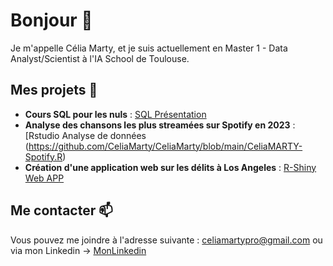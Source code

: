 # Bonjour 👋

Je m'appelle Célia Marty, et je suis actuellement en Master 1 - Data Analyst/Scientist à l'IA School de Toulouse.

## Mes projets 💬
- **Cours SQL pour les nuls** :  [SQL Présentation](SQLPourlesNuls.pdf)
- **Analyse des chansons les plus streamées sur Spotify en 2023** : [Rstudio Analyse de données (https://github.com/CeliaMarty/CeliaMarty/blob/main/CeliaMARTY-Spotify.R)
- **Création d'une application web sur les délits à Los Angeles** : [R-Shiny Web APP](https://github.com/CeliaMarty/Projet-R-Shiny-)

## Me contacter 📫

Vous pouvez me joindre à l'adresse suivante : celiamartypro@gmail.com
ou via mon Linkedin -> [MonLinkedin](www.linkedin.com/in/célia-m-4b0448220)


